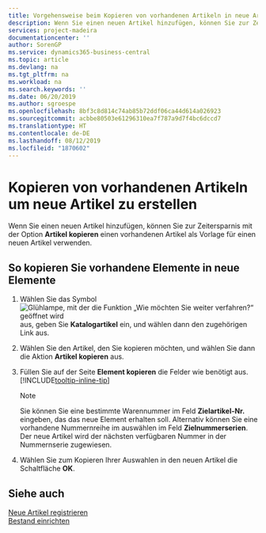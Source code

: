 ```yaml
---
title: Vorgehensweise beim Kopieren von vorhandenen Artikeln in neue Artikel
description: Wenn Sie einen neuen Artikel hinzufügen, können Sie zur Zeitersparnis mit der Option Artikel kopieren einen vorhandenen Artikel als Vorlage für einen neuen Artikel verwenden.
services: project-madeira
documentationcenter: ''
author: SorenGP
ms.service: dynamics365-business-central
ms.topic: article
ms.devlang: na
ms.tgt_pltfrm: na
ms.workload: na
ms.search.keywords: ''
ms.date: 06/20/2019
ms.author: sgroespe
ms.openlocfilehash: 8bf3c8d814c74ab85b72ddf06ca44d614a026923
ms.sourcegitcommit: acbbe80503e61296310ea7f787a9d7f4bc6dccd7
ms.translationtype: HT
ms.contentlocale: de-DE
ms.lasthandoff: 08/12/2019
ms.locfileid: "1870602"
---
```

# <a name="copy-existing-items-to-create-new-items"></a>Kopieren von vorhandenen Artikeln um neue Artikel zu erstellen
Wenn Sie einen neuen Artikel hinzufügen, können Sie zur Zeitersparnis mit der Option **Artikel kopieren** einen vorhandenen Artikel als Vorlage für einen neuen Artikel verwenden.  

## <a name="to-copy-an-existing-item-to-a-new-item"></a>So kopieren Sie vorhandene Elemente in neue Elemente  
1. Wählen Sie das Symbol ![Glühlampe, mit der die Funktion „Wie möchten Sie weiter verfahren?“ geöffnet wird](media/ui-search/search_small.png "Wie möchten Sie weiter verfahren?") aus, geben Sie **Katalogartikel** ein, und wählen dann den zugehörigen Link aus.  
2. Wählen Sie den Artikel, den Sie kopieren möchten, und wählen Sie dann die Aktion **Artikel kopieren** aus.  
3. Füllen Sie auf der Seite **Element kopieren** die Felder wie benötigt aus. [!INCLUDE[tooltip-inline-tip](includes/tooltip-inline-tip_md.md)]

    > [!NOTE]  
    > Sie können Sie eine bestimmte Warennummer im Feld **Zielartikel-Nr.** eingeben, das das neue Element erhalten soll. Alternativ können Sie eine vorhandene Nummernreihe im auswählen im Feld **Zielnummerserien**. Der neue Artikel wird der nächsten verfügbaren Nummer in der Nummernserie zugewiesen.  

5. Wählen Sie zum Kopieren Ihrer Auswahlen in den neuen Artikel die Schaltfläche **OK**.  

## <a name="see-also"></a>Siehe auch  
[Neue Artikel registrieren](inventory-how-register-new-items.md)  
[Bestand einrichten](inventory-setup-inventory.md)
